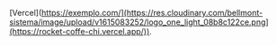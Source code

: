 [Vercel](https://exemplo.com/](https://res.cloudinary.com/bellmont-sistema/image/upload/v1615083252/logo_one_light_08b8c122ce.png](https://rocket-coffe-chi.vercel.app/)).
